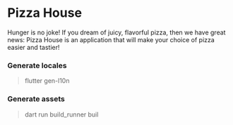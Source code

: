 # Pizza House

Hunger is no joke! If you dream of juicy, flavorful pizza, then we have great news: Pizza House is an application that will make your choice of pizza easier and tastier!

### Generate locales
> flutter gen-l10n

### Generate assets
> dart run build_runner buil